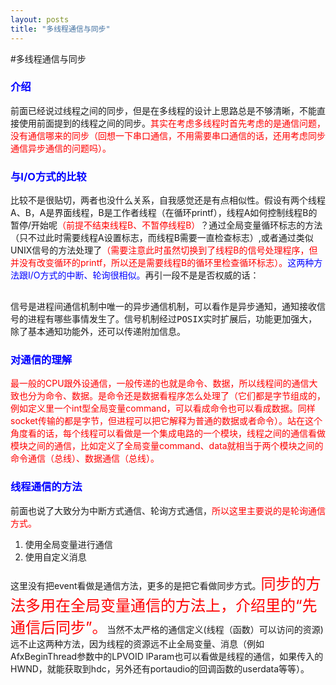 ```yaml
---
layout: posts
title: "多线程通信与同步"
---
```


#多线程通信与同步
### <font color="blue">介绍</font>
前面已经说过线程之间的同步，但是在多线程的设计上思路总是不够清晰，不能直接使用前面提到的线程之间的同步。<font color="red">其实在考虑多线程时首先考虑的是通信问题，没有通信哪来的同步（回想一下串口通信，不用需要串口通信的话，还用考虑同步通信异步通信的问题吗）。</font>
### <font color="blue">与I/O方式的比较</font>
比较不是很贴切，两者也没什么关系，自我感觉还是有点相似性。假设有两个线程A、B，A是界面线程，B是工作者线程（在循环printf），线程A如何控制线程B的暂停/开始呢<font color="red">（前提不结束线程B、不暂停线程B）</font>？通过全局变量循环标志的方法（只不过此时需要线程A设置标志，而线程B需要一直检查标志）,或者通过类似UNIX信号的方法处理了<font color="red">（需要注意此时虽然切换到了线程B的信号处理程序，但并没有改变循环的printf，所以还是需要线程B的循环里检查循环标志）。</font><font color="blue">这两种方法跟I/O方式的中断、轮询很相似。</font>再引一段不是是否权威的话：
<xmp style="white-space: pre-wrap; word-wrap: break-word;">
信号是进程间通信机制中唯一的异步通信机制，可以看作是异步通知，通知接收信号的进程有哪些事情发生了。信号机制经过POSIX实时扩展后，功能更加强大，除了基本通知功能外，还可以传递附加信息。
</xmp>
### <font color="blue">对通信的理解</font>
<font color="red">最一般的CPU跟外设通信，一般传递的也就是命令、数据，所以线程间的通信大致也分为命令、数据。是命令还是数据看程序怎么处理了（它们都是字节组成的，例如定义里一个int型全局变量command，可以看成命令也可以看成数据。同样socket传输的都是字节，但进程可以把它解释为普通的数据或者命令）。站在这个角度看的话，每个线程可以看做是一个集成电路的一个模块，线程之间的通信看做模块之间的通信，比如定义了全局变量command、data就相当于两个模块之间的命令通信（总线）、数据通信（总线）。</font>
### <font color="blue">线程通信的方法</font>
前面也说了大致分为中断方式通信、轮询方式通信，<font color="red">所以这里主要说的是轮询通信方式。</font>

1. 使用全局变量进行通信
2. 使用自定义消息

这里没有把event看做是通信方法，更多的是把它看做同步方式。<font color="red" size="5">同步的方法多用在全局变量通信的方法上，介绍里的“先通信后同步”。</font>当然不太严格的通信定义(线程（函数）可以访问的资源)远不止这两种方法，因为线程的资源远不止全局变量、消息（例如AfxBeginThread参数中的LPVOID lParam也可以看做是线程的通信，如果传入的HWND，就能获取到hdc，另外还有portaudio的回调函数的userdata等等）。